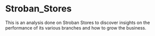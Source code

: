 # Stroban_Stores
This is an analysis done on Stroban Stores to discover insights on the performance of its various branches and how to grow the business.
